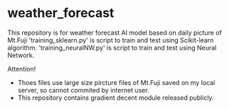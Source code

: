 # weather_forecast
This repository is for weather forecast AI model based on daily picture of Mt.Fuji
'training_sklearn.py' is script to train and test using Scikit-learn algorithm.
'training_neuralNW.py' is script to train and test using Neural Network.

Attention!
- Thoes files use large size pircture files of Mt.Fuji saved on my local server, 
so cannot commited by internet user.
- This repository contains gradient decent module released publicly.
